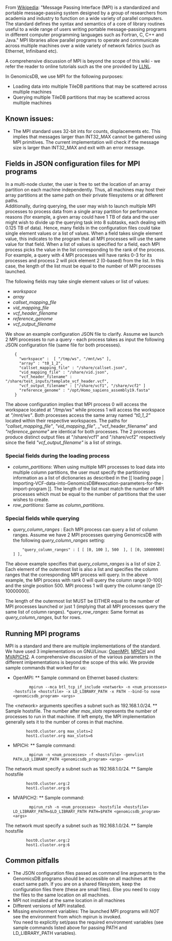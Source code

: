From [Wikipedia](https://en.wikipedia.org/wiki/Message_Passing_Interface): "Message Passing Interface (MPI) is a 
standardized and portable message-passing system designed by a group of researchers from academia and industry to 
function on a wide variety of parallel computers. The standard defines the syntax and semantics of a core of library 
routines useful to a wide range of users writing portable message-passing programs in different computer programming 
languages such as Fortran, C, C++ and Java." MPI libraries allow parallel programs to operate and communicate across 
multiple machines over a wide variety of network fabrics (such as Ethernet, Infiniband etc).

A comprehensive discussion of MPI is beyond the scope of this wiki - we refer the reader to online tutorials such as the 
one provided by [LLNL](https://computing.llnl.gov/tutorials/mpi/).

In GenomicsDB, we use MPI for the following purposes:
* Loading data into multiple TileDB partitions that may be scattered across multiple machines
* Querying multiple TileDB partitions that may be scattered across multiple machines

## Known issues:
* The MPI standard uses 32-bit ints for counts, displacements etc. This implies that messages larger than INT32_MAX cannot be gathered using MPI primitives. The current implementation will check if the message size is larger than INT32_MAX and exit with an error message.

## Fields in JSON configuration files for MPI programs
In a multi-node cluster, the user is free to set the location of an array partition on each machine independently.  Thus, all 
machines may host their array partitions at the same path on their private filesystems or at different paths.  
Additionally, during querying, the user may wish to launch multiple MPI processes to process data from a single array 
partition for performance reasons (for example, a given array could have 1 TB of data and the user might wish to divide 
up the querying task into 8 subtasks, each dealing with 0.125 TB of data). Hence, many fields in the configuration files
could take single element values or a list of values. When a field takes single element value, this indicates to the 
program that all MPI processes will use the same value for that field. When a list of values is specified for a field, 
each MPI process picks the value in the list corresponding to the rank of the process. For example, a query with 4 MPI 
processes will have ranks 0-3 for its processes and process 2 will pick element 2 (0-based) from the list. In this case, 
the length of the list must be equal to the number of MPI processes launched.

The following fields may take single element values or list of values:
* _workspace_
* _array_
* _callset_mapping_file_
* _vid_mapping_file_
* _vcf_header_filename_
* _reference_genome_
* _vcf_output_filename_

We show an example configuration JSON file to clarify. Assume we launch 2 MPI processes to run a query - each process 
takes as input the following JSON configuration file (same file for both processes).

        {
          "workspace" :  [ "/tmp/ws", "/mnt/ws" ],
          "array" : "t0_1_2",
          "callset_mapping_file" : "/share/callset.json",
          "vid_mapping_file" : "/share/vid.json",
          "vcf_header_filename" : "/share/test_inputs/template_vcf_header.vcf",
          "vcf_output_filename" : ["/share/vcf1", "/share/vcf2" ]
          "reference_genome" : "/opt/Homo_sapiens_assembly19.fasta"
        }

The above configuration implies that MPI process 0 will access the workspace located at _"/tmp/ws"_ while process 1 will 
access the workspace at _"/mnt/ws"_. Both processes access the same array named _"t0_1_2"_ located within their 
respective workspaces. The paths for _"callset_mapping_file"_, _"vid_mapping_file"_,  _"vcf_header_filename" and
_"reference_genome"_ are identical for both processes. The 2 processes produce distinct output files at "/share/vcf1" 
and "/share/vcf2" respectively since the field _"vcf_output_filename"_ is a list of strings.

### Special fields during the loading process
* _column_partitions_: When using multiple MPI processes to load data into multiple column partitions, the user must 
specify the partitioning information as a list of dictionaries as described in the [[ loading page | 
Importing-VCF-data-into-GenomicsDB#execution-parameters-for-the-import-program ]]. The length of the list must match the 
number of MPI processes which must be equal to the number of partitions that the user wishes to create.
* _row_partitions_: Same as _column_partitions_.

### Special fields while querying
* _query_column_ranges_ : Each MPI process can query a list of column ranges. Assume we have 2 MPI processes querying 
GenomicsDB with the following _query_column_ranges_ setting:

          "query_column_ranges" : [ [ [0, 100 ], 500  ], [ [0, 10000000] ] ],

The above example specifies that _query_column_ranges_ is a list of size 2. Each element of the outermost list is also a 
list and specifies the column ranges that the corresponding MPI process will query. In the above example, the MPI 
process with rank 0 will query the column range \[0-100\] and the single position 500. MPI process 1 will query the 
column range \[0-10000000\].

The length of the outermost list MUST be EITHER equal to the number of MPI processes launched or just 1 (implying that 
all MPI processes query the same list of column ranges).
*_query_row_ranges_:  Same format as _query_column_ranges_, but for rows.

## Running MPI programs
MPI is a standard and there are multiple implementations of the standard. We have used 3 implementations on GNU/Linux: 
[OpenMPI](https://www.open-mpi.org/), [MPICH](https://www.mpich.org/) and 
[MVAPICH2](http://mvapich.cse.ohio-state.edu/). A comprehensive discussion of the various parameters in the different 
imlpementations is beyond the scope of this wiki. We provide sample commands that worked for us:

* OpenMPI:
** Sample command on Ethernet based clusters:

             mpirun --mca btl_tcp_if_include <network> -n <num_processes> -hostsfile <hostsfile> -x LD_LIBRARY_PATH -x PATH --bind-to none <genomicsdb_program> <args>

The _\<network\>_ arguments specifies a subnet such as 192.168.1.0/24.
** Sample hostsfile. The number after _max_slots_ represents the number of processes to run in that machine. If left 
empty, the MPI implementation generally sets it to the number of cores in that machine.

             host0.cluster.org max_slots=2
             host1.cluster.org max_slots=6

* MPICH:
** Sample command:

             mpirun -n <num_processes> -f <hostsfile> -genvlist PATH,LD_LIBRARY_PATH <genomicsdb_program> <args>

The network must specify a subnet such as 192.168.1.0/24.
** Sample hostsfile

             host0.cluster.org:2
             host1.cluster.org:6

* MVAPICH2:
** Sample command:

             mpirun_rsh -n <num_processes> -hostsfile <hostsfile> LD_LIBRARY_PATH=$LD_LIBRARY_PATH PATH=$PATH <genomicsdb_program> <args>

The network must specify a subnet such as 192.168.1.0/24.
** Sample hostsfile

             host0.cluster.org:2
             host1.cluster.org:6

## Common pitfalls
* The JSON configuration files passed as command line arguments to the GenomicsDB programs should be accessible on all 
machines at the exact same path. If you are on a shared filesystem, keep the configuration files there (these are small 
files). Else you need to copy the files to the same location on all machines.
* MPI not installed at the same location in all machines
* Different versions of MPI installed.
* Missing environment variables: The launched MPI programs will *NOT* see the environment from which mpirun is invoked.  
You need to explicitly set/pass the required environment variables (see sample commands listed above for passing PATH 
and LD_LIBRARY_PATH variables).
